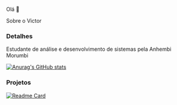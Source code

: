 Olá 👋

Sobre o Victor

### Detalhes

Estudante de análise e desenvolvimento de sistemas pela Anhembi Morumbi

[![Anurag's GitHub stats](https://github-readme-stats.vercel.app/api?username=Victor-Augusto)](https://github.com/anuraghazra/github-readme-stats)

### Projetos

[![Readme Card](httpsgithub-readme-stats.vercel.appapipinusername=Victor_Aaugusto&repo=contabilidade-lg&theme=dark)](httpsgithub.comanuraghazragithub-readme-stats)
